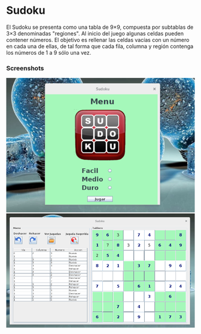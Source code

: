 # Sudoku

El Sudoku se presenta como una tabla de 9×9, compuesta por subtablas de 3×3 denominadas "regiones". Al inicio del juego algunas celdas pueden contener números. El objetivo es rellenar las celdas vacías con un número en cada una de ellas, de tal forma que cada fila, columna y región contenga los números de 1 a 9 sólo una vez.

### Screenshots
![Alt text](src/img/inicio.png "screenshot 1")
![Alt text](src/img/juego.png "screenshot 2")


